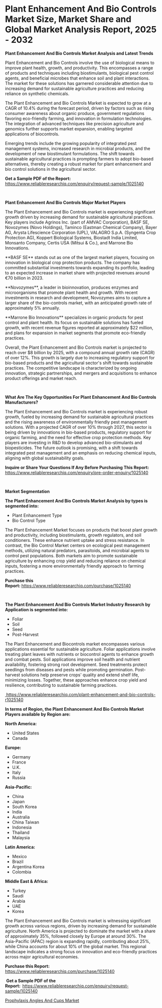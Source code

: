 <p><h1>Plant Enhancement And Bio Controls Market Size, Market Share and Global Market Analysis Report, 2025 - 2032</h1></p><p><strong>Plant Enhancement And Bio Controls Market Analysis and Latest Trends</strong></p>
<p><p>Plant Enhancement and Bio Controls involve the use of biological means to improve plant health, growth, and productivity. This encompasses a range of products and techniques including biostimulants, biological pest control agents, and beneficial microbes that enhance soil and plant interactions. The market for these solutions has garnered considerable attention due to increasing demand for sustainable agriculture practices and reducing reliance on synthetic chemicals.</p><p>The Plant Enhancement and Bio Controls Market is expected to grow at a CAGR of 10.4% during the forecast period, driven by factors such as rising consumer awareness about organic produce, government regulations favoring eco-friendly farming, and innovation in formulation technologies. The integration of advanced techniques like precision agriculture and genomics further supports market expansion, enabling targeted applications of biocontrols.</p><p>Emerging trends include the growing popularity of integrated pest management systems, increased research in microbial products, and the development of new biostimulant formulations. The shift towards sustainable agricultural practices is prompting farmers to adopt bio-based alternatives, thereby creating a robust market for plant enhancement and bio control solutions in the agricultural sector.</p></p>
<p><strong>Get a Sample PDF of the Report:&nbsp;</strong> <a href="https://www.reliableresearchiq.com/enquiry/request-sample/1025140?utm_campaign=2783&utm_medium=2&utm_source=Github&utm_content=ia&utm_term=07032025&utm_id=plant-enhancement-and-bio-controls">https://www.reliableresearchiq.com/enquiry/request-sample/1025140</a></p>
<p>&nbsp;</p>
<p><strong>Plant Enhancement And Bio Controls Major Market Players</strong></p>
<p><p>The Plant Enhancement and Bio Controls market is experiencing significant growth driven by increasing demand for sustainable agricultural practices. Key players include Agrinos Inc. (part of AMVAC Corporation), BASF SE, Novozymes (Novo Holdings), Taminco (Eastman Chemical Company), Bayer AG, Arysta Lifescience Corporation (UPL), VALAGRO S.p.A. (Syngenta Crop Protection AG), Koppert Biological Systems, Biostadt India Limited, Monsanto Company, Certis USA (Mitsui & Co.), and Marrone Bio Innovations.</p><p>**BASF SE** stands out as one of the largest market players, focusing on innovation in biological crop protection products. The company has committed substantial investments towards expanding its portfolio, leading to an expected increase in market share with projected revenues around €70 billion in 2023.</p><p>**Novozymes**, a leader in bioinnovation, produces enzymes and microorganisms that promote plant health and growth. With recent investments in research and development, Novozymes aims to capture a larger share of the bio-controls market, with an anticipated growth rate of approximately 5% annually.</p><p>**Marrone Bio Innovations** specializes in organic products for pest control and plant health. Its focus on sustainable solutions has fueled growth, with recent revenue figures reported at approximately $22 million, and plans for expansion in market segments that promote eco-friendly practices.</p><p>Overall, the Plant Enhancement and Bio Controls market is projected to reach over $8 billion by 2025, with a compound annual growth rate (CAGR) of over 12%. This growth is largely due to increasing regulatory support for bio-based products and the agricultural sector's shift towards sustainable practices. The competitive landscape is characterized by ongoing innovation, strategic partnerships, and mergers and acquisitions to enhance product offerings and market reach.</p></p>
<p>&nbsp;</p>
<p><strong>What Are The Key Opportunities For Plant Enhancement And Bio Controls Manufacturers?</strong></p>
<p><p>The Plant Enhancement and Bio Controls market is experiencing robust growth, fueled by increasing demand for sustainable agricultural practices and the rising awareness of environmentally friendly pest management solutions. With a projected CAGR of over 10% through 2027, this sector is being driven by innovations in bio-based products, regulatory support for organic farming, and the need for effective crop protection methods. Key players are investing in R&D to develop advanced bio-stimulants and biopesticides. The future outlook is promising, with a shift towards integrated pest management and an emphasis on reducing chemical inputs, aligning with global sustainability goals.</p></p>
<p><strong>Inquire or Share Your Questions If Any Before Purchasing This Report:</strong> <a href="https://www.reliableresearchiq.com/enquiry/pre-order-enquiry/1025140?utm_campaign=2783&utm_medium=2&utm_source=Github&utm_content=ia&utm_term=07032025&utm_id=plant-enhancement-and-bio-controls">https://www.reliableresearchiq.com/enquiry/pre-order-enquiry/1025140</a></p>
<p>&nbsp;</p>
<p><strong>Market Segmentation</strong></p>
<p><strong>The Plant Enhancement And Bio Controls Market Analysis by types is segmented into:</strong></p>
<p><ul><li>Plant Enhancement Type</li><li>Bio Control Type</li></ul></p>
<p><p>The Plant Enhancement Market focuses on products that boost plant growth and productivity, including biostimulants, growth regulators, and soil conditioners. These enhance nutrient uptake and stress resistance. In contrast, the Bio Control Market centers on ecological pest management methods, utilizing natural predators, parasitoids, and microbial agents to control pest populations. Both markets aim to promote sustainable agriculture by enhancing crop yield and reducing reliance on chemical inputs, fostering a more environmentally friendly approach to farming practices.</p></p>
<p><strong>Purchase this Report:&nbsp;</strong><a href="https://www.reliableresearchiq.com/purchase/1025140?utm_campaign=2783&utm_medium=2&utm_source=Github&utm_content=ia&utm_term=07032025&utm_id=plant-enhancement-and-bio-controls">https://www.reliableresearchiq.com/purchase/1025140</a></p>
<p>&nbsp;</p>
<p><strong>The Plant Enhancement And Bio Controls Market Industry Research by Application is segmented into:</strong></p>
<p><ul><li>Foliar</li><li>Soil</li><li>Seed</li><li>Post-Harvest</li></ul></p>
<p><p>The Plant Enhancement and Biocontrols market encompasses various applications essential for sustainable agriculture. Foliar applications involve treating plant leaves with nutrients or biocontrol agents to enhance growth and combat pests. Soil applications improve soil health and nutrient availability, fostering strong root development. Seed treatments protect seedlings from diseases and pests while promoting germination. Post-harvest solutions help preserve crops' quality and extend shelf life, minimizing losses. Together, these approaches enhance crop yield and resilience, contributing to sustainable farming practices.</p></p>
<p><a href="https://www.reliableresearchiq.com/plant-enhancement-and-bio-controls-r1025140?utm_campaign=2783&utm_medium=2&utm_source=Github&utm_content=ia&utm_term=07032025&utm_id=plant-enhancement-and-bio-controls">&nbsp;https://www.reliableresearchiq.com/plant-enhancement-and-bio-controls-r1025140</a></p>
<p><strong>In terms of Region, the Plant Enhancement And Bio Controls Market Players available by Region are:</strong></p>
<p>
    <p> <strong> North America: </strong>
        <ul>
            <li>United States</li>
            <li>Canada</li>
        </ul>
        </p> 
    <p> <strong> Europe: </strong>
        <ul>
            <li>Germany</li>
            <li>France</li>
            <li>U.K.</li>
            <li>Italy</li>
            <li>Russia</li>
        </ul>
        </p> 
    <p> <strong> Asia-Pacific: </strong>
        <ul>
            <li>China</li>
            <li>Japan</li>
            <li>South Korea</li>
            <li>India</li>
            <li>Australia</li>
            <li>China Taiwan</li>
            <li>Indonesia</li>
            <li>Thailand</li>
            <li>Malaysia</li>
        </ul>
        </p> 
    <p> <strong> Latin America: </strong>
        <ul>
            <li>Mexico</li>
            <li>Brazil</li>
            <li>Argentina Korea</li>
            <li>Colombia</li>
        </ul>
        </p> 
    <p> <strong> Middle East & Africa: </strong>
        <ul>
            <li>Turkey</li>
            <li>Saudi</li>
            <li>Arabia</li>
            <li>UAE</li>
            <li>Korea</li>
        </ul>
    </p>
    </p>
<p><p>The Plant Enhancement and Bio Controls market is witnessing significant growth across various regions, driven by increasing demand for sustainable agriculture. North America is projected to dominate the market with a share of approximately 35%, followed closely by Europe at around 30%. The Asia-Pacific (APAC) region is expanding rapidly, contributing about 25%, while China accounts for about 10% of the global market. This regional landscape indicates a strong focus on innovation and eco-friendly practices across major agricultural economies.</p></p>
<p><strong>Purchase this Report: </strong><a href="https://www.reliableresearchiq.com/purchase/1025140?utm_campaign=2783&utm_medium=2&utm_source=Github&utm_content=ia&utm_term=07032025&utm_id=plant-enhancement-and-bio-controls">https://www.reliableresearchiq.com/purchase/1025140</a></p>
<p>&nbsp;<strong>Get a Sample PDF of the Report:&nbsp;&nbsp;</strong><a href="https://www.reliableresearchiq.com/enquiry/request-sample/1025140?utm_campaign=2783&utm_medium=2&utm_source=Github&utm_content=ia&utm_term=07032025&utm_id=plant-enhancement-and-bio-controls">https://www.reliableresearchiq.com/enquiry/request-sample/1025140</a></p>
<p><strong></strong></p>
<p><p><a href="https://github.com/vitrilaoire/Market-Research-Report-List-1/blob/main/prophylaxis-angles-and-cups-market.md?utm_campaign=2783&utm_medium=2&utm_source=Github&utm_content=ia&utm_term=07032025&utm_id=plant-enhancement-and-bio-controls">Prophylaxis Angles And Cups Market</a></p></p>